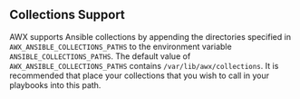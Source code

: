 ## Collections Support

AWX supports Ansible collections by appending the directories specified in `AWX_ANSIBLE_COLLECTIONS_PATHS` 
to the environment variable `ANSIBLE_COLLECTIONS_PATHS`. The default value of `AWX_ANSIBLE_COLLECTIONS_PATHS`
contains `/var/lib/awx/collections`. It is recommended that place your collections that you wish to call in 
your playbooks into this path.
